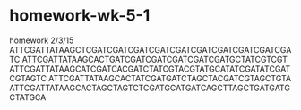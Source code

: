 # homework-wk-5-1
homework 2/3/15
ATTCGATTATAAGCTCGATCGATCGATCGATCGATCGATCGATCGATCGATCGATC
ATTCGATTATAAGCACTGATCGATCGATCGATCGATCGATGCTATCGTCGT
ATTCGATTATAAGCATCGATCACGATCTATCGTACGTATGCATATCGATATCGATCGTAGTC
ATTCGATTATAAGCACTATCGATGATCTAGCTACGATCGTAGCTGTA
ATTCGATTATAAGCACTAGCTAGTCTCGATGCATGATCAGCTTAGCTGATGATGCTATGCA
